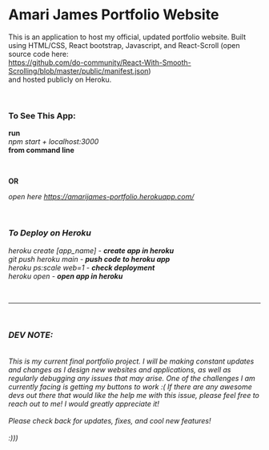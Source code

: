 # Amari James Portfolio Website

This is an application to host my official, updated portfolio website. Built using HTML/CSS, React bootstrap, Javascript, and React-Scroll (open source code here:
<br>
https://github.com/do-community/React-With-Smooth-Scrolling/blob/master/public/manifest.json)
<br>
and hosted publicly on Heroku. 
<br>



<br>

### To See This App:
<strong>run</strong>
<br>
*npm start + localhost:3000* 
<br>
<strong>from command line</strong>

<br>

<strong>OR</strong>

<em> open here<em> https://amarijames-portfolio.herokuapp.com/

<br>

### To Deploy on Heroku
*heroku create [app_name]* - <strong>create app in heroku</strong> <br>
*git push heroku main* - <strong>push code to heroku app</strong> <br>
*heroku ps:scale web=1* - <strong>check deployment</strong> <br>
*heroku open* - <strong>open app in heroku</strong> <br>

<br>

<hr>
<br>

### DEV NOTE:
<br>
This is my current final portfolio project. I will be making constant updates and changes as I design new websites and applications, as well as regularly debugging any issues that may arise. One of the challenges I am currently facing is getting my buttons to work :( If there are any awesome devs out there that would like the help me with this issue, please feel free to reach out to me! I would greatly appreciate it! <br>
<br>
Please check back for updates, fixes, and cool new features! <br>
<br>
:)))